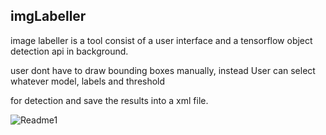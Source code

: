 ## imgLabeller

image labeller is a tool consist of a user interface and a tensorflow object detection api in background.

user dont have to draw bounding boxes manually, instead User can select whatever model, labels and threshold

for detection and save the results into a xml file.

![Readme1](https://github.com/shivendrapratap2/Computer-Vision/blob/master/ImageLabeller/imgLabeller.PNG)

